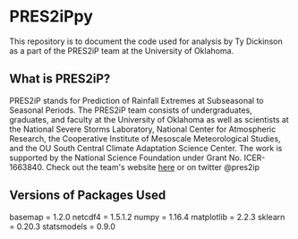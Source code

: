 # PRES2iPpy

This repository is to document the code used for analysis by Ty Dickinson as a part of the PRES2iP team at the University of Oklahoma. 

## What is PRES2iP?

PRES2iP stands for Prediction of Rainfall Extremes at Subseasonal to Seasonal Periods. The PRES2iP team consists of undergraduates, graduates, and faculty at the University of Oklahoma as well as scientists at the National Severe Storms Laboratory, National Center for Atmospheric Research, the Cooperative Institute of Mesoscale Meteorological Studies, and the OU South Central Climate Adaptation Science Center. The work is supported by the National Science Foundation under Grant No. ICER-1663840. Check out the team's website [here](pres2ip.com) or on twitter @pres2ip

## Versions of Packages Used
basemap = 1.2.0
netcdf4 = 1.5.1.2
numpy = 1.16.4
matplotlib = 2.2.3
sklearn = 0.20.3
statsmodels = 0.9.0
